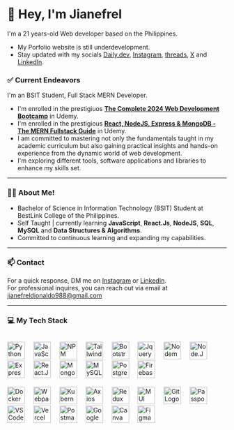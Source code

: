 # 👋 Hey, I'm Jianefrel
<!--<a href="https://app.daily.dev/jianefrel"><img src="https://api.daily.dev/devcards/v2/ZZLpdij3xSX9bASldSl3o.png?type=default&r=sjb" width="356" alt="JianefrelDionaldo's Dev Card"/></a> -->


I'm a 21 years-old Web developer based on the Philippines.
- My Porfolio website is still underdevelopment.
- Stay updated with my socials [Daily.dev](https://app.daily.dev/jianefrel), [Instagram](https://www.instagram.com/jn_devz/), [threads](https://www.threads.net/@jn_devz), [X](https://x.com/Jianefrel_D) and [LinkedIn](https://www.linkedin.com/in/jianefrel-dionaldo/).

### ✅ Current Endeavors
I'm an BSIT Student, Full Stack MERN Developer. 
- I'm enrolled in the prestigiuos [**The Complete 2024 Web Development Bootcamp**](https://www.udemy.com/course/the-complete-web-development-bootcamp/?kw=The+complete+2024&src=sac&couponCode=ST10MT8624) in Udemy.
- I'm enrolled in the prestigious [**React, NodeJS, Express & MongoDB - The MERN Fullstack Guide**](https://www.udemy.com/course/react-nodejs-express-mongodb-the-mern-fullstack-guide/?kw=React%2C+NodeJS%2C+Express+%26+MongoDB+-+The+MERN+Fullstack+Guide&src=sac&couponCode=ST10MT8624) in Udemy.
- I am committed to mastering not only the fundamentals taught in my academic curriculum but also gaining practical insights and hands-on experience from the dynamic world of web development.
- I'm exploring different tools, software applications and libraries to enhance my skills set. 
 
--- 
### 👨‍💻 About Me!
- Bachelor of Science in Information Technology (BSIT) Student at BestLink College of the Philippines.
- Self Taught | currently learning **JavaScript**, **React.Js**, **NodeJS**, **SQL**, **MySQL** and **Data Structures & Algorithms**.
- Committed to continuous learning and expanding my capabilities.

---

### 📫 Contact

For a quick response, DM me on [Instagram](https://www.instagram.com/jian.dionaldo/) or [LinkedIn](https://www.linkedin.com/in/jianefrel-dionaldo/).<br>
For professional inquires, you can reach out via email at [jianefreldionaldo988@gmail.com](mailto:jianefreldionaldo988@gmail.com) 

---

### 💻  My Tech Stack

<br clear="both">

<div align="left">
 <a href="https://www.python.org/" target="_blank"><img src="https://cdn.jsdelivr.net/gh/devicons/devicon@latest/icons/python/python-original.svg" height="40" alt="Python Logo" /></a>
 <img width="12" />
 <a href="https://www.javascript.com/" target="_blank"><img src="https://cdn.jsdelivr.net/gh/devicons/devicon@latest/icons/javascript/javascript-original.svg" height="40" alt="JavaScript Logo" /></a>
 <img width="12" />
 <a href="https://www.npmjs.com/" target="_blank"><img src="https://cdn.jsdelivr.net/gh/devicons/devicon@latest/icons/npm/npm-original-wordmark.svg" height="40" alt="NPM Logoa" /></a>
 <img width="12" />
 <img src="https://cdn.jsdelivr.net/gh/devicons/devicon@latest/icons/tailwindcss/tailwindcss-original.svg" height="40" alt="Tailwind CSS Logo" />
 <img width="12" />
 <img src="https://cdn.jsdelivr.net/gh/devicons/devicon@latest/icons/bootstrap/bootstrap-original.svg" height="40" alt="Bootstrap Logo" />
 <img width="12" />
 <img src="https://cdn.jsdelivr.net/gh/devicons/devicon@latest/icons/jquery/jquery-original.svg" height="40" alt="Jquery Logo" />
 <img width="12" />
 <img src="https://cdn.jsdelivr.net/gh/devicons/devicon@latest/icons/nodemon/nodemon-original.svg" height="40" alt="Nodemon Logo" />
 <img width="12" />
 <img src="https://cdn.jsdelivr.net/gh/devicons/devicon@latest/icons/nodejs/nodejs-original.svg" height="40" alt="Node.Js Logo" />
 <img width="12" />
 <img src="https://cdn.jsdelivr.net/gh/devicons/devicon@latest/icons/express/express-original.svg" height="40" alt="Express.Js Logo" />
 <img width="12" />
 <img src="https://cdn.jsdelivr.net/gh/devicons/devicon@latest/icons/react/react-original.svg" height="40" alt="React.Js Logo"/>
 <img width="12" />
 <img src="https://cdn.jsdelivr.net/gh/devicons/devicon@latest/icons/mongodb/mongodb-original.svg" height="40" alt="MongoDB Logo" />
 <img width="12" />
 <img src="https://cdn.jsdelivr.net/gh/devicons/devicon@latest/icons/mysql/mysql-original.svg" height="40" alt="MySQL Logo" />
 <img width="12" />
 <img src="https://cdn.jsdelivr.net/gh/devicons/devicon@latest/icons/postgresql/postgresql-original.svg" height="40" alt="PostgreSQL Logo" />
 <img width="12" />
 <img src="https://cdn.jsdelivr.net/gh/devicons/devicon@latest/icons/firebase/firebase-original.svg" height="40" alt="Firebase Logo" />
 <br clear="both">
 <br clear="both">
 <img src="https://cdn.jsdelivr.net/gh/devicons/devicon@latest/icons/docker/docker-original.svg" height="40" alt="Docker Logo" />
 <img width="12" />
 <img src="https://cdn.jsdelivr.net/gh/devicons/devicon@latest/icons/webpack/webpack-original.svg" height="40" alt="Webpack logo" />
 <img width="12" />
 <img src="https://cdn.jsdelivr.net/gh/devicons/devicon@latest/icons/kubernetes/kubernetes-original.svg" height="40" alt="Kubernetes Logo" />
 <img width="12" />
 <img src="https://cdn.jsdelivr.net/gh/devicons/devicon@latest/icons/axios/axios-plain.svg" height="40" alt="Axios Logo" />
 <img width="12" />
 <img src="https://cdn.jsdelivr.net/gh/devicons/devicon@latest/icons/redux/redux-original.svg" height="40" alt="Redux Logo" />
 <img width="12" />
 <img src="https://cdn.jsdelivr.net/gh/devicons/devicon@latest/icons/materialui/materialui-original.svg" height="40" alt="MUI Logo" />
 <img width="12" />
 <img src="https://cdn.jsdelivr.net/gh/devicons/devicon@latest/icons/git/git-original.svg" height="40" alt="Git Logo" />
 <img width="12" />
 <img src="https://seeklogo.com/images/P/passport-logo-16D89B2F37-seeklogo.com.png" height="40" alt="Passport Js Logo" />
 <img width="12" />
 <img src="https://cdn.jsdelivr.net/gh/devicons/devicon@latest/icons/vscode/vscode-original.svg" height="40" alt="VSCode Logo" />
 <img width="12" />
 <img src="https://cdn.jsdelivr.net/gh/devicons/devicon@latest/icons/vercel/vercel-original.svg" height="40" alt="Vercel Logo" />
 <img width="12" />
 <img src="https://cdn.jsdelivr.net/gh/devicons/devicon@latest/icons/postman/postman-original.svg" height="40" alt="Postman Logo" />
 <img width="12" />
 <img src="https://cdn.jsdelivr.net/gh/devicons/devicon@latest/icons/googlecloud/googlecloud-original.svg" height="40" alt="Google Cloud Logo" />
 <img width="12" />
 <img src="https://cdn.jsdelivr.net/gh/devicons/devicon@latest/icons/canva/canva-original.svg" height="40" alt="Canva Logo" />
 <img width="12" />
 <img src="https://cdn.jsdelivr.net/gh/devicons/devicon@latest/icons/figma/figma-original.svg" height="40" alt="Figma Logo" />
</div>

<!--
![HTML5](https://img.shields.io/badge/html5-%23E34F26.svg?style=for-the-badge&logo=html5&logoColor=white)
![CSS3](https://img.shields.io/badge/css3-%231572B6.svg?style=for-the-badge&logo=css3&logoColor=white)
![JavaScript](https://img.shields.io/badge/javascript-%23323330.svg?style=for-the-badge&logo=javascript&logoColor=%23F7DF1E)
![JQuery](https://img.shields.io/badge/jquery-%23131B28.svg?style=for-the-badge&logo=jquery&logoColor=%2378cff5)
![Bootstrap](https://img.shields.io/badge/bootstrap-%23563D7C.svg?style=for-the-badge&logo=bootstrap&logoColor=white)
![TailwindCSS](https://img.shields.io/badge/tailwind%20css-%2338B2AC.svg?style=for-the-badge&logo=tailwind-css&logoColor=white)
![React](https://img.shields.io/badge/react-%2320232a.svg?style=for-the-badge&logo=react&logoColor=%2361DAFB)
![Node JS](https://img.shields.io/badge/Node%20JS-black?style=for-the-badge&logo=node.js&logoColor=green)
![NPM](https://img.shields.io/badge/NPM-%23CC3534?style=for-the-badge&logo=npm&logoColor=white)
![MySQL](https://img.shields.io/badge/MySQL-%2300758F?style=for-the-badge&logo=MySql&logoColor=white)
![Figma](https://img.shields.io/badge/figma-6527BE.svg?style=for-the-badge&logo=figma&logoColor=white)
![Git](https://img.shields.io/badge/git-%232b3137.svg?style=for-the-badge&logo=git&logoColor=%23F1502F)
![Github](https://img.shields.io/badge/github-%2324292d.svg?style=for-the-badge&logo=github&logoColor=%23ffffff)

-->

<!--
---
### 🚀  Top Lang

![Top Langs](https://github-readme-stats.vercel.app/api/top-langs/?username=JianefrelDionaldo&layout=compact&theme=light) <br>
-->

<!--
---
### 📊  Github Metrics
  <img src="https://github-readme-stats.vercel.app/api?username=JianefrelDionaldo&theme=tokyonight&show_icons=true&hide_border=true&count_private=true" alt="Err-Stats"/>
  <img src="https://github-readme-streak-stats.herokuapp.com?user=JianefrelDionaldo&theme=tokyonight&hide_border=true" alt="Err-stats"/> <br>

---

### 👨‍💻  Profile Visits:

![Profile Views](https://komarev.com/ghpvc/?username=jianefreldionaldo&label=Profile%20views&color=0e75b6&style=flat)
-->
